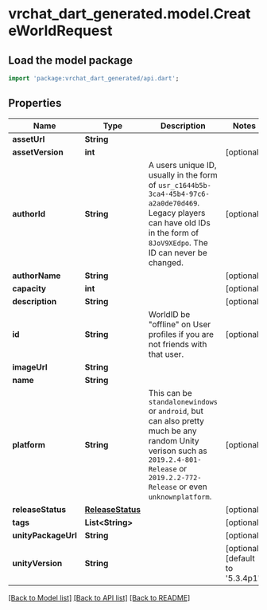 # vrchat_dart_generated.model.CreateWorldRequest

## Load the model package
```dart
import 'package:vrchat_dart_generated/api.dart';
```

## Properties
Name | Type | Description | Notes
------------ | ------------- | ------------- | -------------
**assetUrl** | **String** |  | 
**assetVersion** | **int** |  | [optional] 
**authorId** | **String** | A users unique ID, usually in the form of `usr_c1644b5b-3ca4-45b4-97c6-a2a0de70d469`. Legacy players can have old IDs in the form of `8JoV9XEdpo`. The ID can never be changed. | [optional] 
**authorName** | **String** |  | [optional] 
**capacity** | **int** |  | [optional] 
**description** | **String** |  | [optional] 
**id** | **String** | WorldID be \"offline\" on User profiles if you are not friends with that user. | [optional] 
**imageUrl** | **String** |  | 
**name** | **String** |  | 
**platform** | **String** | This can be `standalonewindows` or `android`, but can also pretty much be any random Unity verison such as `2019.2.4-801-Release` or `2019.2.2-772-Release` or even `unknownplatform`. | [optional] 
**releaseStatus** | [**ReleaseStatus**](ReleaseStatus.md) |  | [optional] 
**tags** | **List&lt;String&gt;** |   | [optional] 
**unityPackageUrl** | **String** |  | [optional] 
**unityVersion** | **String** |  | [optional] [default to '5.3.4p1']

[[Back to Model list]](../README.md#documentation-for-models) [[Back to API list]](../README.md#documentation-for-api-endpoints) [[Back to README]](../README.md)


